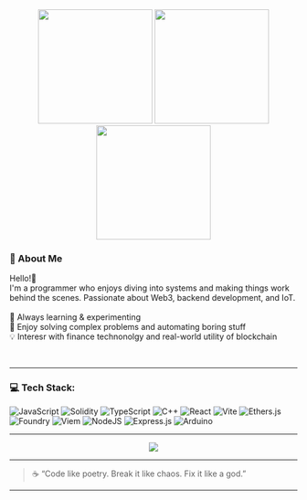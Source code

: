 <div align="center">
  <img src="/gifs/csguy.gif" width="200" height="200" />
  <img src="/gifs/hello.gif" width="200" height="200" />
  <img src="/gifs/csnotguy.gif" width="200" height="200" />
</div>


### 💫 About Me
Hello!👋<br>
I'm a programmer who enjoys diving into systems and making things work behind the scenes. Passionate about Web3, backend development, and IoT. <br><br>
🧠 Always learning & experimenting <br>
🧩 Enjoy solving complex problems and automating boring stuff <br>
💡 Interesr with finance technonolgy and real-world utility of blockchain <br>


<br>

---

### 💻 Tech Stack:
![JavaScript](https://img.shields.io/badge/javascript-%23F7DF1E.svg?style=for-the-badge&logo=javascript&logoColor=black)
![Solidity](https://img.shields.io/badge/solidity-%23363636.svg?style=for-the-badge&logo=solidity&logoColor=white)
![TypeScript](https://img.shields.io/badge/typescript-%233178C6.svg?style=for-the-badge&logo=typescript&logoColor=white)
![C++](https://img.shields.io/badge/c++-%2300599C.svg?style=for-the-badge&logo=c%2B%2B&logoColor=white)
![React](https://img.shields.io/badge/react-%2361DAFB.svg?style=for-the-badge&logo=react&logoColor=black)
![Vite](https://img.shields.io/badge/vite-%23646CFF.svg?style=for-the-badge&logo=vite&logoColor=white)
![Ethers.js](https://img.shields.io/badge/ethers.js-%23627EEA.svg?style=for-the-badge&logo=ethereum&logoColor=white)
![Foundry](https://img.shields.io/badge/foundry-%23FF4500.svg?style=for-the-badge&logo=ethereum&logoColor=white)
![Viem](https://img.shields.io/badge/viem-%23000000.svg?style=for-the-badge&logo=ethereum&logoColor=white)
![NodeJS](https://img.shields.io/badge/node.js-6DA55F?style=for-the-badge&logo=node.js&logoColor=white)
![Express.js](https://img.shields.io/badge/express.js-%23000000.svg?style=for-the-badge&logo=express&logoColor=white)
![Arduino](https://img.shields.io/badge/Arduino-%2300979D.svg?style=for-the-badge&logo=Arduino&logoColor=white)

---


<p align="center">
  <img src="https://readme-typing-svg.herokuapp.com?center=true&vCenter=true&lines=Build.+Ship.+Disrupt.+Repeat.;Anonymous+but+auditable.;0xDev+on+a+mission+⚡" />
</p>


---

> ☕ “Code like poetry. Break it like chaos. Fix it like a god.”

---

